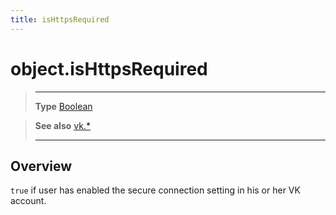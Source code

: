 ```yaml
---
title: isHttpsRequired
---
```

# object.isHttpsRequired

> --------------------- ------------------------------------------------------------------------------------------
> __Type__              [Boolean](https://docs.coronalabs.com/api/type/Boolean.html)


> __See also__          [vk.*](/plugin/vk/)
> --------------------- ------------------------------------------------------------------------------------------

## Overview

`true` if user has enabled the secure connection setting in his or her VK account.